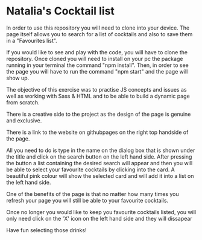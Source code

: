 # Natalia's Cocktail list
In order to use this repository you will need to clone into your device. The page itself allows you to search for a list of cocktails and also to save them in a "Favourites list".

If you would like to see and play with the code, you will have to clone the repository. Once cloned you will need to install on your pc the package running in your terminal the command "npm install". 
Then, in order to see the page you will have to run the command "npm start" and the page will show up.

The objective of this exercise was to practise JS concepts and issues as well as working with Sass & HTML and to be able to build a dynamic page from scratch.

There is a creative side to the project as the design of the page is genuine and exclusive.

There is a link to the website on githubpages on the right top handside of the page.

All you need to do is type in the name on the dialog box that is shown under the title and click on the search button on the left hand side. 
After pressing the button a list containing the desired search will appear and then you will be able to select your favourite cocktails by clicking into the card. A beautiful pink colour will show the selected card and will add it into a list on the left hand side.

One of the benefits of the page is that no matter how many times you refresh your page you will still be able to your favourite cocktails.

Once no longer you would like to keep you favourite cocktails listed, you will only need click on the 'X' icon on the left hand side and they will dissapear  

Have fun selecting those drinks!
